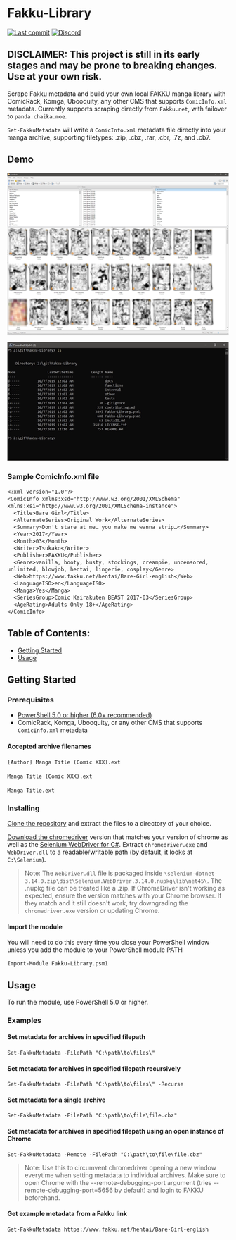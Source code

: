 # Fakku-Library

[![Last commit](https://img.shields.io/github/last-commit/jvlflame/Fakku-Library?style=flat-square)](https://github.com/jvlflame/Fakku-Library/commits/master)
[![Discord](https://img.shields.io/discord/608449512352120834?style=flat-square)](https://discord.gg/K2Yjevk)

## **DISCLAIMER: This project is still in its early stages and may be prone to breaking changes. Use at your own risk.**

Scrape Fakku metadata and build your own local FAKKU manga library with ComicRack, Komga, Ubooquity, any other CMS that supports `ComicInfo.xml` metadata.
Currently supports scraping directly from `Fakku.net`, with failover to `panda.chaika.moe`.

`Set-FakkuMetadata` will write a `ComicInfo.xml` metadata file directly into your manga archive,
supporting filetypes: .zip, .cbz, .rar, .cbr, .7z, and .cb7.

## Demo

![Demo-ComicRack](/other/demo-comicrack.jpg)

![Demo-Gif](/other/demo-usage.gif)

### Sample ComicInfo.xml file

```
<?xml version="1.0"?>
<ComicInfo xmlns:xsd="http://www.w3.org/2001/XMLSchema" xmlns:xsi="http://www.w3.org/2001/XMLSchema-instance">
  <Title>Bare Girl</Title>
  <AlternateSeries>Original Work</AlternateSeries>
  <Summary>Don't stare at me… you make me wanna strip…</Summary>
  <Year>2017</Year>
  <Month>03</Month>
  <Writer>Tsukako</Writer>
  <Publisher>FAKKU</Publisher>
  <Genre>vanilla, booty, busty, stockings, creampie, uncensored, unlimited, blowjob, hentai, lingerie, cosplay</Genre>
  <Web>https://www.fakku.net/hentai/Bare-Girl-english</Web>
  <LanguageISO>en</LanguageISO>
  <Manga>Yes</Manga>
  <SeriesGroup>Comic Kairakuten BEAST 2017-03</SeriesGroup>
  <AgeRating>Adults Only 18+</AgeRating>
</ComicInfo>
```

## Table of Contents:

- [Getting Started](#Getting-Started)
- [Usage](#Usage)

## Getting Started

### Prerequisites

- [PowerShell 5.0 or higher (6.0+ recommended)](<(https://github.com/PowerShell/PowerShell)>)
- ComicRack, Komga, Ubooquity, or any other CMS that supports `ComicInfo.xml` metadata

#### Accepted archive filenames

```
[Author] Manga Title (Comic XXX).ext

Manga Title (Comic XXX).ext

Manga Title.ext
```

### Installing

[Clone the repository](https://github.com/jvlflame/FkuLibrary/archive/master.zip) and extract the
files to a directory of your choice.

[Download the chromedriver](https://chromedriver.chromium.org/downloads) version that matches your version of chrome as well as the [Selenium WebDriver for C#](https://goo.gl/uJJ5Sc). Extract `chromedriver.exe` and `WebDriver.dll` to a readable/writable path (by default, it looks at `C:\Selenium`).
> Note: The `WebDriver.dll` file is packaged inside `\selenium-dotnet-3.14.0.zip\dist\Selenium.WebDriver.3.14.0.nupkg\lib\net45\`. The .nupkg file can be treated like a .zip. If ChromeDriver isn't working as expected, ensure the version matches with your Chrome browser. If they match and it still doesn't work, try downgrading the `chromedriver.exe` version or updating Chrome.

#### Import the module

You will need to do this every time you close your PowerShell window unless you add the module to
your PowerShell module PATH

```
Import-Module Fakku-Library.psm1
```

## Usage

To run the module, use PowerShell 5.0 or higher.

### Examples

#### Set metadata for archives in specified filepath

```
Set-FakkuMetadata -FilePath "C:\path\to\files\"
```

#### Set metadata for archives in specified filepath recursively

```
Set-FakkuMetadata -FilePath "C:\path\to\files\" -Recurse
```

#### Set metadata for a single archive

```
Set-FakkuMetadata -FilePath "C:\path\to\file\file.cbz"
```

#### Set metadata for archives in specified filepath using an open instance of Chrome

```
Set-FakkuMetadata -Remote -FilePath "C:\path\to\file\file.cbz"
```
> Note: Use this to circumvent chromedriver opening a new window everytime when setting metadata to individual archives. Make sure to open Chrome with the --remote-debugging-port argument (tries --remote-debugging-port=5656 by default) and login to FAKKU beforehand.

#### Get example metadata from a Fakku link
```
Get-FakkuMetadata https://www.fakku.net/hentai/Bare-Girl-english
```
